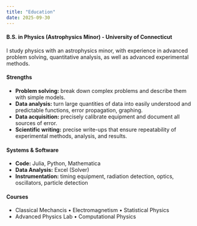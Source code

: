 ```yaml
---
title: "Education"
date: 2025-09-30
---
```


#### B.S. in Physics (Astrophysics Minor) - University of Connecticut
I study physics with an astrophysics minor, with experience in advanced problem solving, quantitative analysis, as well as advanced experimental methods.

#### Strengths
- **Problem solving:** break down complex problems and describe them with simple models.
- **Data analysis:** turn large quantities of data into easily understood and predictable functions, error propagation, graphing.
- **Data acquisition:** precisely calibrate equipment and document all sources of error.
- **Scientific writing:** precise write-ups that ensure repeatability of experimental methods, analysis, and results.

#### Systems & Software
- **Code:** Julia, Python, Mathematica
- **Data Analysis:** Excel (Solver)
- **Instrumentation:** timing equipment, radiation detection, optics, oscillators, particle detection

#### Courses
- Classical Mechancis • Electromagnetism • Statistical Physics
- Advanced Physics Lab • Computational Physics
